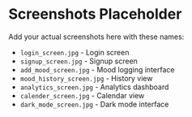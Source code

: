 # Screenshots Placeholder

Add your actual screenshots here with these names:

- `login_screen.jpg` - Login screen
- `signup_screen.jpg` - Signup screen  
- `add_mood_screen.jpg` - Mood logging interface
- `mood_history_screen.jpg` - History view
- `analytics_screen.jpg` - Analytics dashboard
- `calender_screen.jpg` - Calendar view
- `dark_mode_screen.jpg` - Dark mode interface

